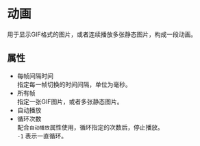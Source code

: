 # 动画
用于显示GIF格式的图片，或者连续播放多张静态图片，构成一段动画。

## 属性
* 每帧间隔时间  
  指定每一帧切换的时间间隔，单位为毫秒。   
* 所有帧      
  指定一张GIF图片，或者多张静态图片。     
* 自动播放   
* 循环次数  
  配合`自动播放`属性使用，循环指定的次数后，停止播放。   
  `-1` 表示一直循环。  
   

